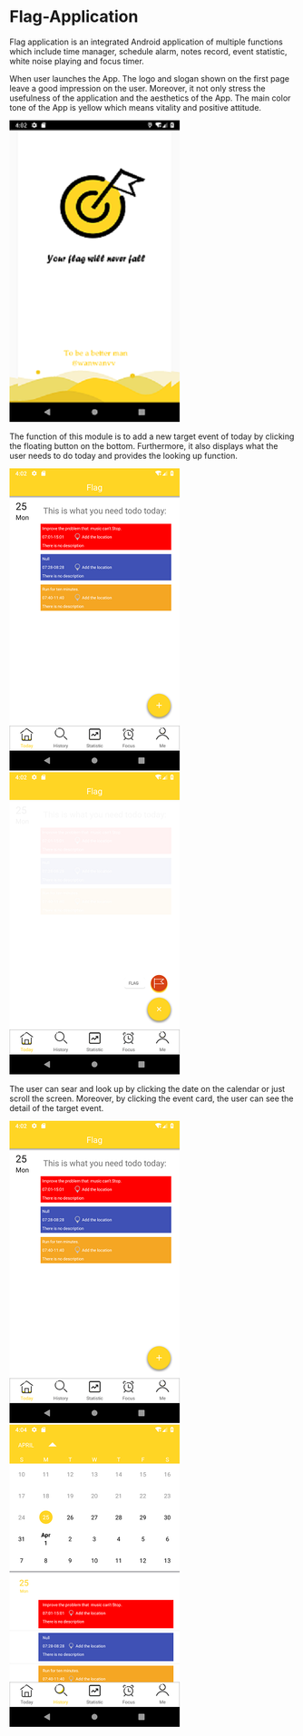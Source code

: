 # Flag-Application

Flag application is an integrated Android application of multiple functions which include time manager, schedule alarm, notes record, event statistic, white noise playing and focus timer.

When user launches the App. The logo and slogan shown on the first page leave a good impression on the user. Moreover, it not only stress the usefulness of the application and the aesthetics of the App. The main color tone of the App is yellow which means vitality and positive attitude.

![Flag-Application](display/0.png)

The function of this module is to add a new target event of today by clicking the floating button on the bottom. Furthermore, it also displays what the user needs to do today and provides the looking up function.

![Flag-Application](display/1.png)![Flag-Application](display/2.png)

The user can sear and look up by clicking the date on the calendar or just scroll the screen. Moreover, by clicking the event card, the user can see the detail of the target event.

![Flag-Application](display/1.png)![Flag-Application](display/9.png)
